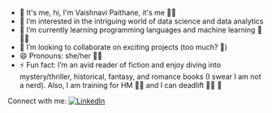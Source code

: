 - 👋 It's me, hi, I'm Vaishnavi Paithane, it's me 💁‍♀️
- 👀 I’m interested in the intriguing world of data science and data analytics
- 🌱 I’m currently learning programming languages and machine learning 🐌🐌🐌 
- 💞️ I’m looking to collaborate on exciting projects (too much? 😬)
- 😄 Pronouns: she/her 🧘‍♀️
- ⚡ Fun fact: I’m an avid reader of fiction and enjoy diving into mystery/thriller, historical, fantasy, and romance books (I swear I am not a nerd). Also, I am training for HM 🏃‍♀️ and I can deadlift 🏋️‍♀️ 🦾

Connect with me: [![LinkedIn](https://img.shields.io/badge/LinkedIn-0077B5?style=flat&logo=linkedin&logoColor=white)](https://www.linkedin.com/in/vspaithane)

